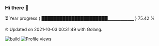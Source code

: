 ### Hi there 👋 

⏳ Year progress { ██████████████████████▁▁▁▁▁▁▁▁ } 75.42 %

⏰ Updated on 2021-10-03 00:31:49 with Golang.

![build](https://github.com/shenxianpeng/shenxianpeng/workflows/build/badge.svg) ![Profile views](https://gpvc.arturio.dev/shenxianpeng)